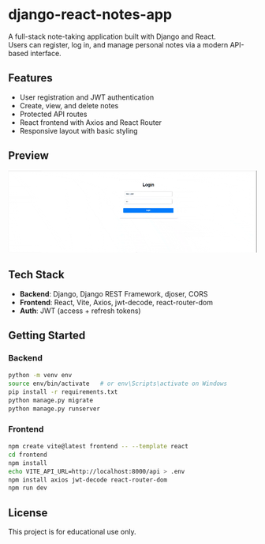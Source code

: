# django-react-notes-app

A full-stack note-taking application built with Django and React.  
Users can register, log in, and manage personal notes via a modern API-based interface.

## Features

- User registration and JWT authentication
- Create, view, and delete notes
- Protected API routes
- React frontend with Axios and React Router
- Responsive layout with basic styling

## Preview

![Notes](./assets/home-view.gif)

## Tech Stack

- **Backend**: Django, Django REST Framework, djoser, CORS
- **Frontend**: React, Vite, Axios, jwt-decode, react-router-dom
- **Auth**: JWT (access + refresh tokens)

## Getting Started

### Backend

```bash
python -m venv env
source env/bin/activate   # or env\Scripts\activate on Windows
pip install -r requirements.txt
python manage.py migrate
python manage.py runserver
```

### Frontend

```bash
npm create vite@latest frontend -- --template react
cd frontend
npm install
echo VITE_API_URL=http://localhost:8000/api > .env
npm install axios jwt-decode react-router-dom
npm run dev
```

## License

This project is for educational use only.
